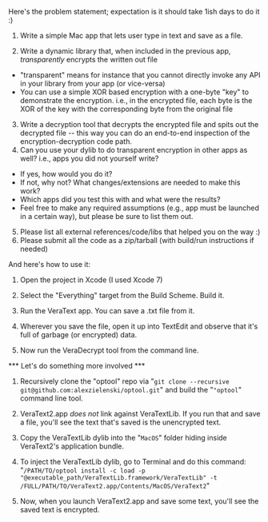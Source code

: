 Here's the problem statement; expectation is it should take 1ish days to do it :)

1. Write a simple Mac app that lets user type in text and save as a file.

2. Write a dynamic library that, when included in the previous app, *transparently* encrypts the written out file
  * "transparent" means for instance that you cannot directly invoke any API in your library from your app (or vice-versa)
  * You can use a simple XOR based encryption with a one-byte "key" to demonstrate the encryption. i.e., in the encrypted file, each byte is the XOR of the key with the corresponding byte from the original file
3. Write a decryption tool that decrypts the encrypted file and spits out the decrypted file -- this way you can do an end-to-end inspection of the encryption-decryption code path.
4. Can you use your dylib to do transparent encryption in other apps as well? i.e., apps you did not yourself write?
  * If yes, how would you do it?
  * If not, why not? What changes/extensions are needed to make this work?
  * Which apps did you test this with and what were the results?
  * Feel free to make any required assumptions (e.g., app must be launched in a certain way), but please be sure to list them out. 
5. Please list all external references/code/libs that helped you on the way :)
6. Please submit all the code as a zip/tarball (with build/run instructions if needed)

And here's how to use it:

1. Open the project in Xcode (I used Xcode 7)

2. Select the "Everything" target from the Build Scheme.  Build it.

3. Run the VeraText app.  You can save a .txt file from it.

4. Wherever you save the file, open it up into TextEdit and observe that it's full of garbage (or encrypted) data.

5. Now run the VeraDecrypt tool from the command line.  

*** Let's do something more involved ***

1. Recursively clone the "optool" repo via "`git clone --recursive git@github.com:alexzielenski/optool.git`" and build the "`"optool`" command line tool.

2. VeraText2.app *does not* link against VeraTextLib.  If you run that and save a file, you'll see the text that's saved is the unencrypted text.

3. Copy the VeraTextLib dylib into the "`MacOS`" folder hiding inside VeraText2's application bundle.

4. To inject the VeraTextLib dylib, go to Terminal and do this command:  "`/PATH/TO/optool install -c load -p "@executable_path/VeraTextLib.framework/VeraTextLib" -t /FULL/PATH/TO/VeraText2.app/Contents/MacOS/VeraText2`"

5. Now, when you launch VeraText2.app and save some text, you'll see the saved text is encrypted.



